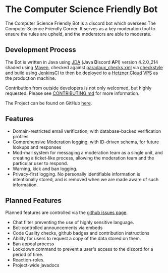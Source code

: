 # The Computer Science Friendly Bot

The Computer Science Friendly Bot is a discord bot which oversees The Computer Science Friendly Corner. It serves as a key moderation tool to ensure the rules are upheld, and the moderators are able to moderate. 

## Development Process

The Bot is written in Java using [JDA](https://github.com/DV8FromTheWorld/JDA) (**J**ava **D**iscord **A**PI) version 4.2.0_214 shaded using [Maven](https://maven.apache.org), checked against [paradaux_checks.xml](https://cdn.paradaux.io/static/paradaux_checks.xml) via [checkstyle](https://github.com/checkstyle/checkstyle) and build using [JenkinsCI](https://ci.paradaux.io/job/Computer%20Science%20Friendly%20Bot/) to then be deployed to a [Hetzner Cloud](https://www.hetzner.com/cloud) [VPS](https://en.wikipedia.org/wiki/Virtual_private_server) as the production machine. 

Contribution from outside developers is not only welcomed, but highly requested. Please see [CONTRIBUTING.md](https://github.com/ParadauxIO/ComputerScienceFriendlyBot/blob/main/CONTRIBUTING.md) for more information. 

The Project can be found on GitHub [here](https://github.com/ParadauxIO/ComputerScienceFriendlyBot). 


## Features
- Domain-restricted email verification, with database-backed verification profiles.
- Comprehensive Moderation logging, with ID-driven schema, for future lookups and responses
- Mod-mail system for messaging a moderation team as a single unit, and creating a ticket-like process, allowing the moderation team and the particular user to respond. 
- Warning, kick and ban logging. 
- Privacy-first logging. No personally identifiable information is intentionally stored, and is removed when we are made aware of such information. 

## Planned Features
Planned features are controlled via the [github issues page](https://github.com/ParadauxIO/ComputerScienceFriendlyBot/issues).
- Chat filter preventing the use of highly sensitive language. 
- Bot-controlled announcements via embeds
- Code Quality checks, github badges and contribution instructions
- Ability for users to request a copy of the data stored on them. 
- Ban appeal process
- Lockdown command to prevent a user's access to the discord for a period of time. 
- Reaction-roles. 
- Project-wide javadocs

